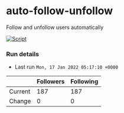 # auto-follow-unfollow
Follow and unfollow users automatically

[![Script](https://github.com/fbiego/auto-follow-unfollow/actions/workflows/main.yml/badge.svg)](https://github.com/fbiego/auto-follow-unfollow/actions/workflows/main.yml)
### Run details
- Last run `Mon, 17 Jan 2022 05:17:10 +0000`

|  | Followers | Following |
| - | --------- | --------- |
| Current | 187 | 187 |
| Change | 0 | 0|
